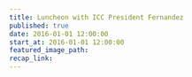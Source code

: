 ```yaml
---
title: Luncheon with ICC President Fernandez
published: true
date: 2016-01-01 12:00:00
start_at: 2016-01-01 12:00:00
featured_image_path:
recap_link:
---
```

